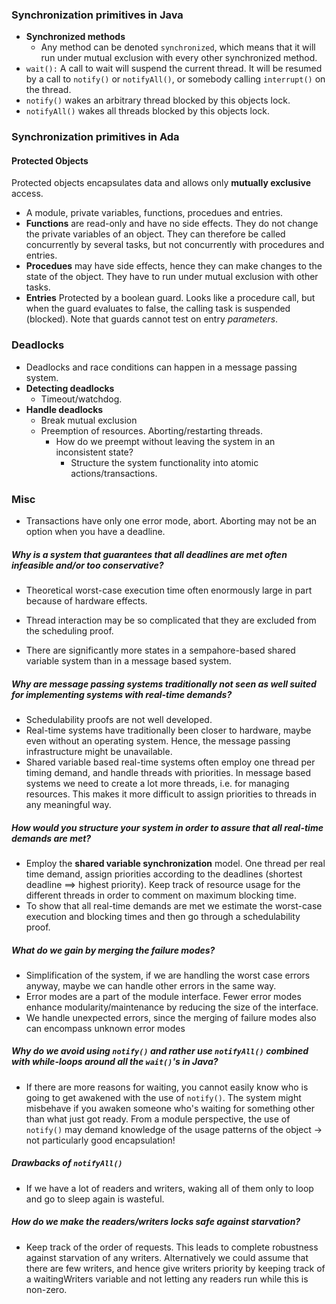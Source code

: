 ### Synchronization primitives in Java
* __Synchronized methods__
  * Any method can be denoted `synchronized`, which means that it will run under mutual exclusion with every other synchronized method.
* `wait():` A call to wait will suspend the current thread. It will be resumed by a call to `notify()` or `notifyAll()`, or somebody calling `interrupt()` on the thread.
* `notify()` wakes an arbitrary thread blocked by this objects lock.
* `notifyAll()` wakes all threads blocked by this objects lock.


### Synchronization primitives in Ada
#### __Protected Objects__
Protected objects encapsulates data and allows only **mutually exclusive** access.
  * A module, private variables, functions, procedues and entries.
  * __Functions__ are read-only and have no side effects. They do not change the private variables of an object. They can therefore be called concurrently by several tasks, but not concurrently with procedures and entries.
  * __Procedues__ may have side effects, hence they can make changes to the state of the object. They have to run under mutual exclusion with other tasks.
  * __Entries__ Protected by a boolean guard. Looks like a procedure call, but when the guard evaluates to false, the calling task is suspended (blocked). Note that guards cannot test on entry *parameters*.


### Deadlocks
* Deadlocks and race conditions can happen in a message passing system.
* **Detecting deadlocks**
  * Timeout/watchdog.
* **Handle deadlocks**
  * Break mutual exclusion
  * Preemption of resources. Aborting/restarting threads.
    * How do we preempt without leaving the system in an inconsistent state?
      * Structure the system functionality into atomic actions/transactions.

### Misc
* Transactions have only one error mode, abort. Aborting may not be an option when you have a deadline.

##### Why is a system that guarantees that all deadlines are met often infeasible and/or too conservative?
  * Theoretical worst-case execution time often enormously large in part because of hardware effects.
  * Thread interaction may be so complicated that they are excluded from the scheduling proof.

* There are significantly more states in a sempahore-based shared variable system than in a message based system.

##### Why are message passing systems traditionally not seen as well suited for implementing systems with real-time demands?
  * Schedulability proofs are not well developed.
  * Real-time systems have traditionally been closer to hardware, maybe even without an operating system. Hence, the message passing infrastructure might be unavailable.
  * Shared variable based real-time systems often employ one thread per timing demand, and handle threads with priorities. In message based systems we need to create a lot more threads, i.e. for managing resources. This makes it more difficult to assign priorities to threads in any meaningful way.

##### How would you structure your system in order to assure that all real-time demands are met?
* Employ the __shared variable synchronization__ model. One thread per real time demand, assign priorities according to the deadlines (shortest deadline ==> highest priority). Keep track of resource usage for the different threads in order to comment on maximum blocking time.
* To show that all real-time demands are met we estimate the worst-case execution and blocking times and then go through a schedulability proof.


##### What do we gain by merging the failure modes?
* Simplification of the system, if we are handling the worst case errors anyway, maybe we can handle other errors in the same way.
* Error modes are a part of the module interface. Fewer error modes enhance modularity/maintenance by reducing the size of the interface.
* We handle unexpected errors, since the merging of failure modes also can encompass unknown error modes


##### Why do we avoid using `notify()` and rather use `notifyAll()` combined with while-loops around all the `wait()`'s in Java?
* If there are more reasons for waiting, you cannot easily know who is going to get awakened with the use of `notify()`. The system might misbehave if you awaken someone who's waiting for something other than what just got ready. From a module perspective, the use of `notify()` may demand knowledge of the usage patterns of the object -> not particularly good encapsulation!

##### Drawbacks of `notifyAll()`

* If we have a lot of readers and writers, waking all of them only to loop and go to sleep again is wasteful.


##### How do we make the readers/writers locks safe against starvation?
* Keep track of the order of requests. This leads to complete robustness against starvation of any writers. Alternatively we could assume that there are few writers, and hence give writers priority by keeping track of a waitingWriters variable and not letting any readers run while this is non-zero.
